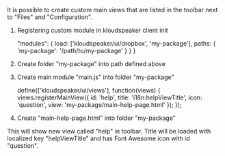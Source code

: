 It is possible to create custom main views that are listed in the toolbar next to "Files" and "Configuration".

1. Registering custom module in kloudspeaker client init
    
    "modules": {
        load: ['kloudspeaker/ui/dropbox', 'my-package'],
        paths: { 
            'my-package': '/path/to/my-package' }
        }
    }
    

2. Create folder "my-package" into path defined above

3. Create main module "main.js" into folder "my-package"

    define(['kloudspeaker/ui/views'], function(views) { 
        views.registerMainView({
            id: 'help',
            title: 'i18n:helpViewTitle', 
            icon: 'question',
            view: 'my-package/main-help-page.html'
        });
    });

4. Create "main-help-page.html" into folder "my-package"

This will show new view called "help" in toolbar. Title will be loaded with localized key "helpViewTitle" and has Font Awesome icon with id "question".
